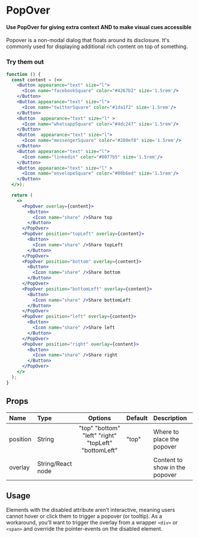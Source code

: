 # PopOver

#### Use PopOver for giving extra context AND to make visual cues accessible

Popover is a non-modal dialog that floats around its disclosure. It's
commonly used for displaying additional rich content on top of something.

### Try them out

```.jsx
function () {
  const content = (<>
    <Button appearance="text" size="l">
      <Icon name="facebookSquare" color="#4267b2" size='1.5rem'/>
    </Button>
    <Button appearance="text" size="l">
      <Icon name="twitterSquare" color="#1da1f2" size='1.5rem'/>
    </Button>
    <Button  appearance="text" size="l" >
      <Icon name="whatsappSquare" color="#4dc247" size='1.5rem'/>
    </Button>
    <Button  appearance="text" size="l">
      <Icon name="messengerSquare" color="#288ef8" size='1.5rem'/>
    </Button>
    <Button appearance="text" size="l">
      <Icon name="linkedin" color="#0077b5" size='1.5rem'/>
    </Button>
    <Button appearance="text" size="l" >
      <Icon name="envelopeSquare" color="#00b6ed" size='1.5rem'/>
    </Button>
  </>);

  return (
    <>
      <PopOver overlay={content}>
        <Button>
          <Icon name="share" />Share top
        </Button>
      </PopOver>
      <PopOver position="topLeft" overlay={content}>
        <Button>
          <Icon name="share" />Share topLeft
        </Button>
      </PopOver>
      <PopOver position="bottom" overlay={content}>
        <Button>
          <Icon name="share" />Share bottom
        </Button>
      </PopOver>
      <PopOver position="bottomLeft" overlay={content}>
        <Button>
          <Icon name="share" />Share bottomLeft
        </Button>
      </PopOver>
      <PopOver position="left" overlay={content}>
        <Button>
          <Icon name="share" />Share left
        </Button>
      </PopOver>
      <PopOver position="right" overlay={content}>
        <Button>
          <Icon name="share" />Share right
        </Button>
      </PopOver>
    </>
  );
}
```

## Props

| Name     | Type              |                       Options                        | Default | Description                    |
| :------- | :---------------- | :--------------------------------------------------: | :------ | :----------------------------- |
| position | String            | "top" "bottom" "left" "right" "topLeft" "bottomLeft" | "top"   | Where to place the popover     |
| overlay  | String/React node |                                                      |         | Content to show in the popover |

## Usage

Elements with the disabled attribute aren’t interactive, meaning users cannot
hover or click them to trigger a popover (or tooltip). As a workaround, you’ll
want to trigger the overlay from a wrapper `<div>` or `<span>` and override the
pointer-events on the disabled element.
